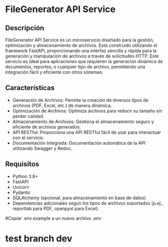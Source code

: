 # FileGenerator API Service

## Descripción

FileGenerator API Service es un microservicio diseñado para la gestión, optimización y almacenamiento de archivos. Está construido utilizando el framework FastAPI, proporcionando una interfaz sencilla y rápida para la generación y manipulación de archivos a través de solicitudes HTTP. Este servicio es ideal para aplicaciones que requieren la generación dinámica de documentos, reportes, o cualquier tipo de archivo, permitiendo una integración fácil y eficiente con otros sistemas.

## Características

- Generación de Archivos: Permite la creación de diversos tipos de archivos (PDF, Excel, etc.) de manera dinámica.
- Optimización de Archivos: Optimiza archivos para reducir su tamaño sin perder calidad.
- Almacenamiento de Archivos: Gestiona el almacenamiento seguro y eficiente de archivos generados.
- API RESTful: Proporciona una API RESTful fácil de usar para interactuar con el servicio.
- Documentación Integrada: Documentación automática de la API utilizando Swagger y Redoc.

## Requisitos

- Python 3.8+
- FastAPI
- Uvicorn
- Pydantic
- SQLAlchemy (opcional, para almacenamiento en base de datos)
- Dependencias adicionales según los tipos de archivos soportados (p.ej., reportlab para PDF, openpyxl para Excel)

#Copiar .env.example a un nuevo archivo .env
# test branch dev